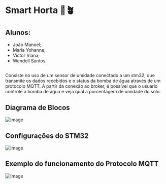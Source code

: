 # Smart Horta 📱🪴
## Alunos:
- João Manoel;
- Maria Yohanne;
- Victor Viana;
- Wendell Santos.

## 
Consiste no uso de um sensor de umidade conectado a um stm32, que transmite os dados recebidos e o status da bomba de água através de um protocolo MQTT. A partir da conexão ao broker, é possível que o usuário controle a bomba de água e veja qual a porcentagem de umidade do solo. 

## Diagrama de Blocos

![image](https://user-images.githubusercontent.com/88412594/207373716-c04497bd-5416-4d87-8c9c-e615da842fc0.png)

## Configurações do STM32
![image](https://user-images.githubusercontent.com/88412594/207373960-f1553314-c927-4fbf-9c60-4ed893d08482.png)

## Exemplo do funcionamento do Protocolo MQTT

![image](https://user-images.githubusercontent.com/88412594/207374493-432cf735-23d9-41a5-94c6-d4b30fe89074.png)



